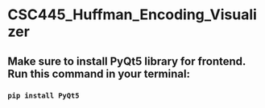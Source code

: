 # CSC445_Huffman_Encoding_Visualizer

## Make sure to install PyQt5 library for frontend. Run this command in your terminal:
### `pip install PyQt5`
